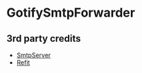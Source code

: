 # GotifySmtpForwarder

## 3rd party credits

- [SmtpServer](https://github.com/cosullivan/SmtpServer)
- [Refit](https://github.com/reactiveui/refit)
